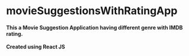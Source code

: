 # movieSuggestionsWithRatingApp

<h4>This a Movie Suggestion Application having different genre with IMDB rating.</h4>

<b> Created using React JS</b>
